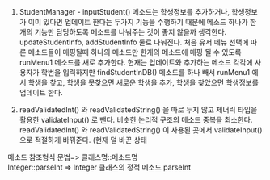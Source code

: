 1. StudentManager - inputStudent() 메소드는 학생정보를 추가하거나, 학생정보가 이미 있다면 업데이트 한다는 두가지 기능을 수행하기 때문에 메소드 하나가 한개의 기능만 담당하도록 메소드를 나눠주는 것이 좋지 않을까 생각한다. updateStudentInfo, addStudentInfo 둘로 나눠진다. 처음 유저 메뉴 선택에 따른 메소드들이 매핑될때 하나의 메소드만 한개의 메소드에 매핑 될 수 있도록 runMenu1 메소드를 새로 추가한다. 현재는 업데이트와 추가하는 메소드 각각에 사용자가 학번을 입력하지만 findStudentInDB() 메소드를 하나 빼서 runMenu1 에서 학생을 찾고, 학생을 못찾으면 새로운 학생을 추가, 학생을 찾았으면 학생정보를 업데이트 한다.  

2. readValidatedInt() 와 readValidatedString() 을 따로 두지 않고 제너릭 타입을 활용한 validateInput() 로 뺀다. 비슷한 논리적 구조의 메소드 중복을 최소한다.  readValidatedInt() 와 readValidatedString() 이 사용된 곳에서 validateInput()으로 적절하게 바꿔준다. (현재 덜 바꾼 상태  

메소드 참조형식 문법=> 클래스명::메소드명  
Integer::parseInt => Integer 클래스의 정적 메소드 parseInt


